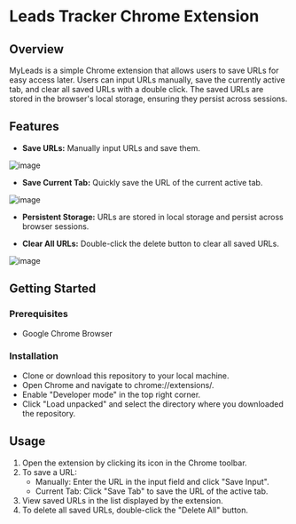 # Leads Tracker Chrome Extension

## Overview

MyLeads is a simple Chrome extension that allows users to save URLs for easy access later. Users can input URLs manually, save the currently active tab, and clear all saved URLs with a double click. The saved URLs are stored in the browser's local storage, ensuring they persist across sessions.

## Features

- **Save URLs:** Manually input URLs and save them.

![image](https://github.com/shivam27k/note-keeper-a-chrome-extension/assets/57641214/172dfb2e-0534-47b0-80f6-d601d22c6376)
  
- **Save Current Tab:** Quickly save the URL of the current active tab.

![image](https://github.com/shivam27k/note-keeper-a-chrome-extension/assets/57641214/5a8c7dba-1a77-4221-8c40-79be81b5940f)

- **Persistent Storage:** URLs are stored in local storage and persist across browser sessions.

- **Clear All URLs:** Double-click the delete button to clear all saved URLs.

![image](https://github.com/shivam27k/note-keeper-a-chrome-extension/assets/57641214/548231a1-281c-4449-9cb5-da7ac7ca8097)

## Getting Started

### Prerequisites
- Google Chrome Browser

### Installation
- Clone or download this repository to your local machine.
- Open Chrome and navigate to chrome://extensions/.
- Enable "Developer mode" in the top right corner.
- Click "Load unpacked" and select the directory where you downloaded the repository.

## Usage
1. Open the extension by clicking its icon in the Chrome toolbar.
2. To save a URL:
    - Manually: Enter the URL in the input field and click "Save Input".
    - Current Tab: Click "Save Tab" to save the URL of the active tab.
3. View saved URLs in the list displayed by the extension.
4. To delete all saved URLs, double-click the "Delete All" button.
